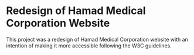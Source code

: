 # Redesign of Hamad Medical Corporation Website

This project was a redesign of Hamad Medical Corporation website with an intention of making it more accessible following the W3C guidelines. 
